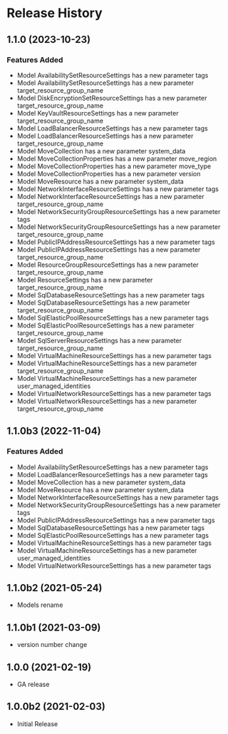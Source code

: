 # Release History

## 1.1.0 (2023-10-23)

### Features Added

  - Model AvailabilitySetResourceSettings has a new parameter tags
  - Model AvailabilitySetResourceSettings has a new parameter target_resource_group_name
  - Model DiskEncryptionSetResourceSettings has a new parameter target_resource_group_name
  - Model KeyVaultResourceSettings has a new parameter target_resource_group_name
  - Model LoadBalancerResourceSettings has a new parameter tags
  - Model LoadBalancerResourceSettings has a new parameter target_resource_group_name
  - Model MoveCollection has a new parameter system_data
  - Model MoveCollectionProperties has a new parameter move_region
  - Model MoveCollectionProperties has a new parameter move_type
  - Model MoveCollectionProperties has a new parameter version
  - Model MoveResource has a new parameter system_data
  - Model NetworkInterfaceResourceSettings has a new parameter tags
  - Model NetworkInterfaceResourceSettings has a new parameter target_resource_group_name
  - Model NetworkSecurityGroupResourceSettings has a new parameter tags
  - Model NetworkSecurityGroupResourceSettings has a new parameter target_resource_group_name
  - Model PublicIPAddressResourceSettings has a new parameter tags
  - Model PublicIPAddressResourceSettings has a new parameter target_resource_group_name
  - Model ResourceGroupResourceSettings has a new parameter target_resource_group_name
  - Model ResourceSettings has a new parameter target_resource_group_name
  - Model SqlDatabaseResourceSettings has a new parameter tags
  - Model SqlDatabaseResourceSettings has a new parameter target_resource_group_name
  - Model SqlElasticPoolResourceSettings has a new parameter tags
  - Model SqlElasticPoolResourceSettings has a new parameter target_resource_group_name
  - Model SqlServerResourceSettings has a new parameter target_resource_group_name
  - Model VirtualMachineResourceSettings has a new parameter tags
  - Model VirtualMachineResourceSettings has a new parameter target_resource_group_name
  - Model VirtualMachineResourceSettings has a new parameter user_managed_identities
  - Model VirtualNetworkResourceSettings has a new parameter tags
  - Model VirtualNetworkResourceSettings has a new parameter target_resource_group_name

## 1.1.0b3 (2022-11-04)

### Features Added

  - Model AvailabilitySetResourceSettings has a new parameter tags
  - Model LoadBalancerResourceSettings has a new parameter tags
  - Model MoveCollection has a new parameter system_data
  - Model MoveResource has a new parameter system_data
  - Model NetworkInterfaceResourceSettings has a new parameter tags
  - Model NetworkSecurityGroupResourceSettings has a new parameter tags
  - Model PublicIPAddressResourceSettings has a new parameter tags
  - Model SqlDatabaseResourceSettings has a new parameter tags
  - Model SqlElasticPoolResourceSettings has a new parameter tags
  - Model VirtualMachineResourceSettings has a new parameter tags
  - Model VirtualMachineResourceSettings has a new parameter user_managed_identities
  - Model VirtualNetworkResourceSettings has a new parameter tags

## 1.1.0b2 (2021-05-24)

  - Models rename

## 1.1.0b1 (2021-03-09)

* version number change

## 1.0.0 (2021-02-19)

* GA release

## 1.0.0b2 (2021-02-03)

* Initial Release
